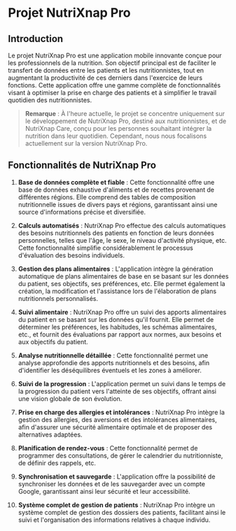 # Projet NutriXnap Pro

## Introduction

Le projet NutriXnap Pro est une application mobile innovante conçue pour les professionnels de la nutrition. Son objectif principal est de faciliter le transfert de données entre les patients et les nutritionnistes, tout en augmentant la productivité de ces derniers dans l'exercice de leurs fonctions. Cette application offre une gamme complète de fonctionnalités visant à optimiser la prise en charge des patients et à simplifier le travail quotidien des nutritionnistes.

> **Remarque** : À l'heure actuelle, le projet se concentre uniquement sur le développement de NutriXnap Pro, destiné aux nutritionnistes, et de NutriXnap Care, conçu pour les personnes souhaitant intégrer la nutrition dans leur quotidien. Cependant, nous nous focalisons actuellement sur la version NutriXnap Pro.

## Fonctionnalités de NutriXnap Pro

1. **Base de données complète et fiable** : Cette fonctionnalité offre une base de données exhaustive d'aliments et de recettes provenant de différentes régions. Elle comprend des tables de composition nutritionnelle issues de divers pays et régions, garantissant ainsi une source d'informations précise et diversifiée.

2. **Calculs automatisés** : NutriXnap Pro effectue des calculs automatiques des besoins nutritionnels des patients en fonction de leurs données personnelles, telles que l'âge, le sexe, le niveau d'activité physique, etc. Cette fonctionnalité simplifie considérablement le processus d'évaluation des besoins individuels.

3. **Gestion des plans alimentaires** : L'application intègre la génération automatique de plans alimentaires de base en se basant sur les données du patient, ses objectifs, ses préférences, etc. Elle permet également la création, la modification et l'assistance lors de l'élaboration de plans nutritionnels personnalisés.

4. **Suivi alimentaire** : NutriXnap Pro offre un suivi des apports alimentaires du patient en se basant sur les données qu'il fournit. Elle permet de déterminer les préférences, les habitudes, les schémas alimentaires, etc., et fournit des évaluations par rapport aux normes, aux besoins et aux objectifs du patient.

5. **Analyse nutritionnelle détaillée** : Cette fonctionnalité permet une analyse approfondie des apports nutritionnels et des besoins, afin d'identifier les déséquilibres éventuels et les zones à améliorer.

6. **Suivi de la progression** : L'application permet un suivi dans le temps de la progression du patient vers l'atteinte de ses objectifs, offrant ainsi une vision globale de son évolution.

7. **Prise en charge des allergies et intolérances** : NutriXnap Pro intègre la gestion des allergies, des aversions et des intolérances alimentaires, afin d'assurer une sécurité alimentaire optimale et de proposer des alternatives adaptées.

8. **Planification de rendez-vous** : Cette fonctionnalité permet de programmer des consultations, de gérer le calendrier du nutritionniste, de définir des rappels, etc.

9. **Synchronisation et sauvegarde** : L'application offre la possibilité de synchroniser les données et de les sauvegarder avec un compte Google, garantissant ainsi leur sécurité et leur accessibilité.

10. **Système complet de gestion de patients** : NutriXnap Pro intègre un système complet de gestion des dossiers des patients, facilitant ainsi le suivi et l'organisation des informations relatives à chaque individu.
